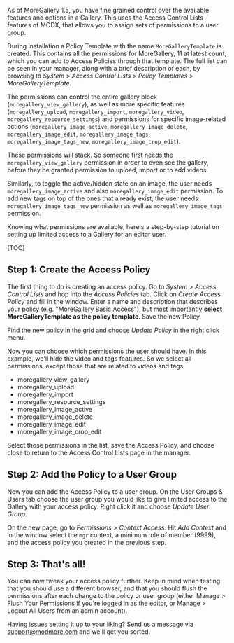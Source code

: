 As of MoreGallery 1.5, you have fine grained control over the available features and options in a Gallery. This uses the Access Control Lists features of MODX, that allows you to assign sets of permissions to a user group.

During installation a Policy Template with the name `MoreGalleryTemplate` is created. This contains all the permissions for MoreGallery, 11 at latest count, which you can add to Access Policies through that template. The full list can be seen in your manager, along with a brief description of each, by browsing to _System_ > _Access Control Lists_ > _Policy Templates_ > _MoreGalleryTemplate_.

The permissions can control the entire gallery block (`moregallery_view_gallery`), as well as more specific features (`moregallery_upload`, `moregallery_import`, `moregallery_video`, `moregallery_resource_settings`) and permissions for specific image-related actions (`moregallery_image_active`, `moregallery_image_delete`, `moregallery_image_edit`, `moregallery_image_tags`, `moregallery_image_tags_new`, `moregallery_image_crop_edit`).

These permissions will stack. So someone first needs the `moregallery_view_gallery` permission in order to even see the gallery, before they be granted permission to upload, import or to add videos.

Similarly, to toggle the active/hidden state on an image, the user needs `moregallery_image_active` and also `moregallery_image_edit` permission. To add new tags on top of the ones that already exist, the user needs `moregallery_image_tags_new` permission as well as `moregallery_image_tags` permission.

Knowing what permissions are available, here's a step-by-step tutorial on setting up limited access to a Gallery for an editor user.

[TOC]

## Step 1: Create the Access Policy

The first thing to do is creating an access policy. Go to _System_ > _Access Control Lists_ and hop into the _Access Policies_ tab. Click on _Create Access Policy_ and fill in the window. Enter a name and description that describes your policy (e.g. "MoreGallery Basic Access"), but most importantly **select MoreGalleryTemplate as the policy template**. Save the new Policy.

Find the new policy in the grid and choose _Update Policy_ in the right click menu.

Now you can choose which permissions the user should have. In this example, we'll hide the video and tags features. So we select all permissions, except those that are related to videos and tags.

- moregallery\_view\_gallery
- moregallery\_upload
- moregallery\_import
- moregallery\_resource\_settings
- moregallery\_image\_active
- moregallery\_image\_delete
- moregallery\_image\_edit
- moregallery\_image\_crop\_edit

Select those permissions in the list, save the Access Policy, and choose close to return to the Access Control Lists page in the manager.

## Step 2: Add the Policy to a User Group

Now you can add the Access Policy to a user group. On the User Groups & Users tab choose the user group you would like to give limited access to the Gallery with your access policy. Right click it and choose _Update User Group_.

On the new page, go to _Permissions_ > _Context Access_. Hit _Add Context_ and in the window select the `mgr` context, a minimum role of member (9999), and the access policy you created in the previous step.

## Step 3: That's all!

You can now tweak your access policy further. Keep in mind when testing that you should use a different browser, and that you should flush the permissions after each change to the policy or user group (either Manage > Flush Your Permissions if you're logged in as the editor, or Manage > Logout All Users from an admin account).

Having issues setting it up to your liking? Send us a message via support@modmore.com and we'll get you sorted.